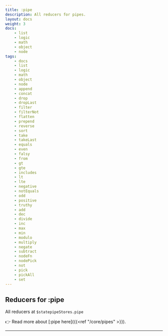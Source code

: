 ```yaml
---
title: :pipe
description: All reducers for pipes.
layout: docs
weight: 3
docs:
    - list
    - logic
    - math
    - object
    - node
tags: 
    - docs
    - list
    - logic
    - math
    - object
    - node
    - append
    - concat
    - drop
    - dropLast
    - filter
    - filterNot
    - flatten
    - prepend
    - reverse
    - sort
    - take
    - takeLast
    - equals
    - even
    - falsy
    - from
    - gt
    - gte
    - includes
    - lt
    - lte
    - negative
    - notEquals
    - odd
    - positive
    - truthy
    - add
    - dec
    - divide
    - inc
    - max
    - min
    - modulo
    - multiply
    - negate
    - subtract
    - nodeFn
    - nodePick
    - not
    - pick
    - pickAll
    - set
---
```


## Reducers for :pipe

All reducers at `$statepipeStores.pipe`

👉  Read more about [:pipe here]({{<ref "/core/pipes" >}}).

---

